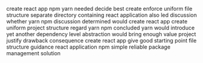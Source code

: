 create react app npm yarn needed decide best create enforce uniform file structure separate directory containing react application also led discussion whether yarn npm discussion determined would create react app create uniform project structure regard yarn npm concluded yarn would introduce yet another dependency level abstraction would bring enough value project justify drawback consequence create react app give good starting point file structure guidance react application npm simple reliable package management solution